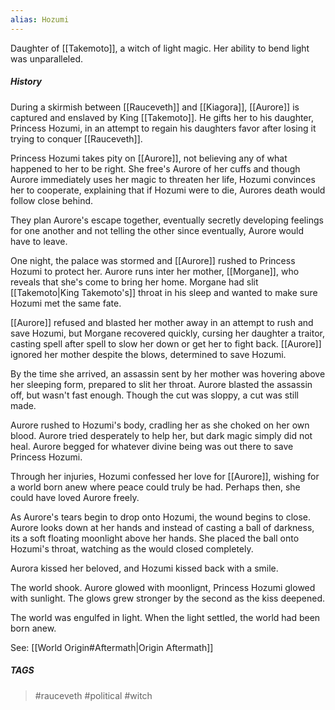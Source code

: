 ```yaml
---
alias: Hozumi
---
```


Daughter of [[Takemoto]], a witch of light magic. Her ability to bend light was unparalleled.
##### History
During a skirmish between [[Rauceveth]] and [[Kiagora]], [[Aurore]] is captured and enslaved by King [[Takemoto]]. He gifts her to his daughter, Princess Hozumi, in an attempt to regain his daughters favor after losing it trying to conquer [[Rauceveth]]. 

Princess Hozumi takes pity on [[Aurore]], not believing any of what happened to her to be right. She free's Aurore of her cuffs and though Aurore immediately uses her magic to threaten her life, Hozumi convinces her to cooperate, explaining that if Hozumi were to die, Aurores death would follow close behind. 

They plan Aurore's escape together, eventually secretly developing feelings for one another and not telling the other since eventually, Aurore would have to leave.  

One night, the palace was stormed and [[Aurore]] rushed to Princess Hozumi to protect her. Aurore runs inter her mother, [[Morgane]], who reveals that she's come to bring her home. Morgane had slit [[Takemoto|King Takemoto's]] throat in his sleep and wanted to make sure Hozumi met the same fate. 

[[Aurore]] refused and blasted her mother away in an attempt to rush and save Hozumi, but Morgane recovered quickly, cursing her daughter a traitor, casting spell after spell to slow her down or get her to fight back. [[Aurore]] ignored her mother despite the blows, determined to save Hozumi. 

By the time she arrived, an assassin sent by her mother was hovering above her sleeping form, prepared to slit her throat. Aurore blasted the assassin off, but wasn't fast enough. Though the cut was sloppy, a cut was still made. 

Aurore rushed to Hozumi's body, cradling her as she choked on her own blood. Aurore tried desperately to help her, but dark magic simply did not heal. Aurore begged for whatever divine being was out there to save Princess Hozumi. 

Through her injuries, Hozumi confessed her love for [[Aurore]], wishing for a world born anew where peace could truly be had. Perhaps then, she could have loved Aurore freely. 

As Aurore's tears begin to drop onto Hozumi, the wound begins to close. Aurore looks down at her hands and instead of casting a ball of darkness, its a soft floating moonlight above her hands. She placed the ball onto Hozumi's throat, watching as the would closed completely. 

Aurora kissed her beloved, and Hozumi kissed back with a smile. 

The world shook. Aurore glowed with moonlignt, Princess Hozumi glowed with sunlight. The glows grew stronger by the second as the kiss deepened. 

The world was engulfed in light. When the light settled, the world had been born anew. 

See: [[World Origin#Aftermath|Origin Aftermath]]
##### TAGS
> #rauceveth #political #witch 